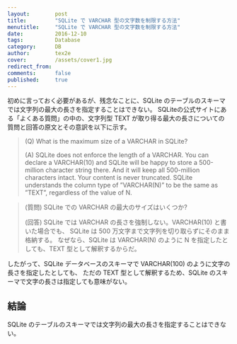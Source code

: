 ```yaml
---
layout:        post
title:         "SQLite で VARCHAR 型の文字数を制限する方法"
menutitle:     "SQLite で VARCHAR 型の文字数を制限する方法"
date:          2016-12-10
tags:          Database
category:      DB
author:        tex2e
cover:         /assets/cover1.jpg
redirect_from:
comments:      false
published:     true
---
```


初めに言っておく必要があるが、残念なことに、SQLite のテーブルのスキーマでは文字列の最大の長さを指定することはできない。
SQLiteの公式サイトにある「よくある質問」の中の、文字列型 TEXT が取り得る最大の長さについての
質問と回答の原文とその意訳を以下に示す。

> (Q) What is the maximum size of a VARCHAR in SQLite?
>
> (A) SQLite does not enforce the length of a VARCHAR. You can declare a VARCHAR(10)
> and SQLite will be happy to store a 500-million character string there.
> And it will keep all 500-million characters intact. Your content is never truncated.
> SQLite understands the column type of ”VARCHAR(N)” to be the same as ”TEXT”,
> regardless of the value of N.

> (質問) SQLite での VARCHAR の最大のサイズはいくつか?
>
> (回答) SQLite では VARCHAR の長さを強制しない。VARCHAR(10) と書いた場合でも、
> SQLite は 500 万文字まで文字列を切り取らずにそのまま格納する。
> なぜなら、SQLite は VARCHAR(N) のように N を指定したとしても、TEXT 型として解釈するからだ。

したがって、SQLite データベースのスキーマで VARCHAR(100) のように文字の長さを指定したとしても、
ただの TEXT 型として解釈するため、SQLite のスキーマで文字の長さは指定しても意味がない。

結論
----------

SQLite のテーブルのスキーマでは文字列の最大の長さを指定することはできない。

